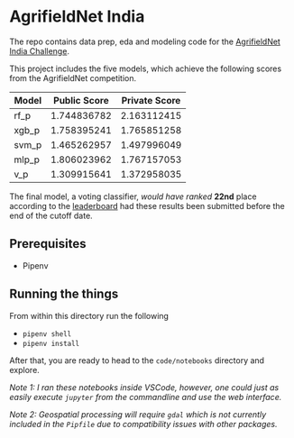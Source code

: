 # AgrifieldNet India 

The repo contains data prep, eda and modeling code for the [AgrifieldNet India Challenge](https://zindi.africa/competitions/agrifieldnet-india-challenge). 

This project includes the five models, which achieve the following scores from the AgrifieldNet competition.

| Model | Public Score | Private Score |
| ----- | ------------ | ------------- |
| rf_p  | 1.744836782  | 2.163112415   |
| xgb_p | 1.758395241  | 1.765851258   |
| svm_p | 1.465262957  | 1.497996049   |
| mlp_p | 1.806023962  | 1.767157053   |
| v_p   | 1.309915641  | 1.372958035   |

The final model, a voting classifier, *would have ranked* **22nd** place according to the [leaderboard](https://zindi.africa/competitions/agrifieldnet-india-challenge/leaderboard) had these results been submitted before the end of the cutoff date.

## Prerequisites

- Pipenv

## Running the things

From within this directory run the following

- `pipenv shell`
- `pipenv install`

After that, you are ready to head to the `code/notebooks` directory and explore. 

*Note 1: I ran these notebooks inside VSCode, however, one could just as easily execute `jupyter` from the commandline and use the web interface.*

*Note 2: Geospatial processing will require `gdal` which is not currently included in the `Pipfile` due to compatibility issues with other packages.*

